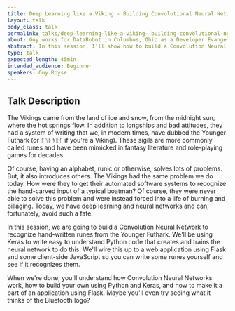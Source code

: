 ```yaml
---
title: Deep Learning like a Viking - Building Convolutional Neural Networks with Keras
layout: talk
body_class: talk
permalink: talks/deep-learning-like-a-viking--building-convolutional-neural-networks-with-keras
about: Guy works for DataRobot in Columbus, Ohio as a Developer Evangelist. Combining his decades of experience in writing software with a passion for sharing what he has learned, Guy goes out into developer communities and helps others build great software. Teaching and community have long been a focus for Guy. He is President of the Columbus JavaScript Users Group, an organizer for the Columbus Machine Learners, and has even has helped teach programming at a prison in central Ohio. In past lives, Guy has worked as a consultant in a broad range of industries including healthcare, retail, and utilities. He also has spent several years working for a major insurance company in central Ohio. This has given him a broad view of technology application toward business problems. In his personal life, Guy is a hard-boiled geek interested in role-playing games, science fiction, and technology. He also has a slightly less geeky interest in history and linguistics. In his spare time, he volunteers for his local Cub Scout Pack, goes camping, and studies history and linguistics. Guy lives in Ohio with his wife, his three teenage sons, and an entire wall of games.
abstract: In this session, I'll show how to build a Convolution Neural Network to recognize hand-written runes from the Younger Futhark, the alphabet used by the Vikings. I'll talk about how CNNs work, how to build them with Keras, and how to use them from a web application using Flask and JavaScript.
type: talk
expected_length: 45min
intended_audience: Beginner
speakers: Guy Royse
---
```


## Talk Description

The Vikings came from the land of ice and snow, from the midnight sun, where the hot springs flow. In addition to longships and bad attitudes, they had a system of writing that we, in modern times, have dubbed the Younger Futhark (or ᚠᚢᚦᚬᚱᚴ if you're a Viking). These sigils are more commonly called runes and have been mimicked in fantasy literature and role-playing games for decades.

Of course, having an alphabet, runic or otherwise, solves lots of problems. But, it also introduces others. The Vikings had the same problem we do today. How were they to get their automated software systems to recognize the hand-carved input of a typical boatman? Of course, they were never able to solve this problem and were instead forced into a life of burning and pillaging. Today, we have deep learning and neural networks and can, fortunately, avoid such a fate.

In this session, we are going to build a Convolution Neural Network to recognize hand-written runes from the Younger Futhark. We'll be using Keras to write easy to understand Python code that creates and trains the neural network to do this. We'll wire this up to a web application using Flask and some client-side JavaScript so you can write some runes yourself and see if it recognizes them.

When we're done, you'll understand how Convolution Neural Networks work, how to build your own using Python and Keras, and how to make it a part of an application using Flask. Maybe you'll even try seeing what it thinks of the Bluetooth logo?
